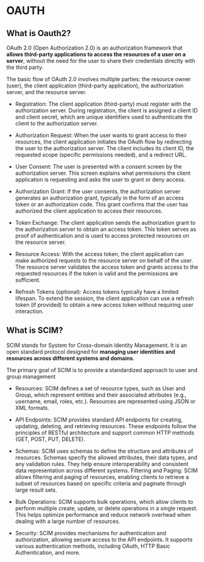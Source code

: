 # OAUTH

## What is Oauth2?

OAuth 2.0 (Open Authorization 2.0) is an authorization framework that **allows third-party applications to access the resources of a user on a server**, without the need for the user to share their credentials directly with the third party.

The basic flow of OAuth 2.0 involves multiple parties: the resource owner (user), the client application (third-party application), the authorization server, and the resource server.

- Registration: The client application (third-party) must register with the authorization server. During registration, the client is assigned a client ID and client secret, which are unique identifiers used to authenticate the client to the authorization server.

- Authorization Request: When the user wants to grant access to their resources, the client application initiates the OAuth flow by redirecting the user to the authorization server. The client includes its client ID, the requested scope (specific permissions needed), and a redirect URL.

- User Consent: The user is presented with a consent screen by the authorization server. This screen explains what permissions the client application is requesting and asks the user to grant or deny access.

- Authorization Grant: If the user consents, the authorization server generates an authorization grant, typically in the form of an access token or an authorization code. This grant confirms that the user has authorized the client application to access their resources.

- Token Exchange: The client application sends the authorization grant to the authorization server to obtain an access token. This token serves as proof of authentication and is used to access protected resources on the resource server.


- Resource Access: With the access token, the client application can make authorized requests to the resource server on behalf of the user. The resource server validates the access token and grants access to the requested resources if the token is valid and the permissions are sufficient.


- Refresh Tokens (optional): Access tokens typically have a limited lifespan. To extend the session, the client application can use a refresh token (if provided) to obtain a new access token without requiring user interaction.

## What is SCIM?

SCIM stands for System for Cross-domain Identity Management. It is an open standard protocol designed for **managing user identities and resources across different systems and domains**.

The primary goal of SCIM is to provide a standardized approach to user and group management

- Resources: SCIM defines a set of resource types, such as User and Group, which represent entities and their associated attributes (e.g., username, email, roles, etc.). Resources are represented using JSON or XML formats.


- API Endpoints: SCIM provides standard API endpoints for creating, updating, deleting, and retrieving resources. These endpoints follow the principles of RESTful architecture and support common HTTP methods (GET, POST, PUT, DELETE).


- Schemas: SCIM uses schemas to define the structure and attributes of resources. Schemas specify the allowed attributes, their data types, and any validation rules. They help ensure interoperability and consistent data representation across different systems.
Filtering and Paging: SCIM allows filtering and paging of resources, enabling clients to retrieve a subset of resources based on specific criteria and paginate through large result sets.
- Bulk Operations: SCIM supports bulk operations, which allow clients to perform multiple create, update, or delete operations in a single request. This helps optimize performance and reduce network overhead when dealing with a large number of resources.
- Security: SCIM provides mechanisms for authentication and authorization, allowing secure access to the API endpoints. It supports various authentication methods, including OAuth, HTTP Basic Authentication, and more.



